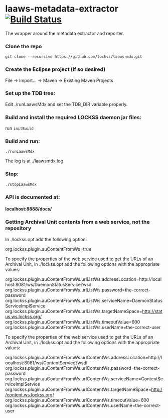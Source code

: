 <!--
Copyright (c) 2016 Board of Trustees of Leland Stanford Jr. University,
all rights reserved.

Permission is hereby granted, free of charge, to any person obtaining a copy
of this software and associated documentation files (the "Software"), to deal
in the Software without restriction, including without limitation the rights
to use, copy, modify, merge, publish, distribute, sublicense, and/or sell
copies of the Software, and to permit persons to whom the Software is
furnished to do so, subject to the following conditions:

The above copyright notice and this permission notice shall be included in
all copies or substantial portions of the Software.

THE SOFTWARE IS PROVIDED "AS IS", WITHOUT WARRANTY OF ANY KIND, EXPRESS OR
IMPLIED, INCLUDING BUT NOT LIMITED TO THE WARRANTIES OF MERCHANTABILITY,
FITNESS FOR A PARTICULAR PURPOSE AND NONINFRINGEMENT.  IN NO EVENT SHALL
STANFORD UNIVERSITY BE LIABLE FOR ANY CLAIM, DAMAGES OR OTHER LIABILITY,
WHETHER IN AN ACTION OF CONTRACT, TORT OR OTHERWISE, ARISING FROM, OUT OF OR
IN CONNECTION WITH THE SOFTWARE OR THE USE OR OTHER DEALINGS IN THE SOFTWARE.

Except as contained in this notice, the name of Stanford University shall not
be used in advertising or otherwise to promote the sale, use or other dealings
in this Software without prior written authorization from Stanford University.
--> 
# laaws-metadata-extractor [![Build Status](https://travis-ci.org/lockss/laaws-metadata-extractor.svg?branch=master)](https://travis-ci.org/lockss/laaws-metadata-extractor)
The wrapper around the metadata extractor and reporter.

### Clone the repo
`git clone --recursive https://github.com/lockss/laaws-mdx.git`

### Create the Eclipse project (if so desired)
File -> Import... -> Maven -> Existing Maven Projects

### Set up the TDB tree:
Edit ./runLaawsMdx and set the TDB_DIR variable properly.

### Build and install the required LOCKSS daemon jar files:
run `initBuild`

### Build and run:
`./runLaawsMdx`

The log is at ./laawsmdx.log

### Stop:
`./stopLaawsMdx`

### API is documented at:
#### localhost:8888/docs/

### Getting Archival Unit contents from a web service, not the repository
In ./lockss.opt add the following option:

org.lockss.plugin.auContentFromWs=true

To specify the properties of the web service used to get the URLs of an
Archival Unit, in ./lockss.opt add the following options with the appropriate
values:

org.lockss.plugin.auContentFromWs.urlListWs.addressLocation=http://localhost:8081/ws/DaemonStatusService?wsdl
org.lockss.plugin.auContentFromWs.urlListWs.password=the-correct-password
org.lockss.plugin.auContentFromWs.urlListWs.serviceName=DaemonStatusServiceImplService
org.lockss.plugin.auContentFromWs.urlListWs.targetNameSpace=http://status.ws.lockss.org/
org.lockss.plugin.auContentFromWs.urlListWs.timeoutValue=600
org.lockss.plugin.auContentFromWs.urlListWs.userName=the-correct-user

To specify the properties of the web service used to get the URLs of an
Archival Unit, in ./lockss.opt add the following options with the appropriate
values:

org.lockss.plugin.auContentFromWs.urlContentWs.addressLocation=http://localhost:8081/ws/ContentService?wsdl
org.lockss.plugin.auContentFromWs.urlContentWs.password=the-correct-password
org.lockss.plugin.auContentFromWs.urlContentWs.serviceName=ContentServiceImplService
org.lockss.plugin.auContentFromWs.urlContentWs.targetNameSpace=http://content.ws.lockss.org/
org.lockss.plugin.auContentFromWs.urlContentWs.timeoutValue=600
org.lockss.plugin.auContentFromWs.urlContentWs.userName=the-correct-user
